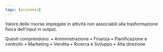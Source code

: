 ```yaml
---
tags: [economia]
---
```

Valore delle risorse impiegate in attività non associabili alla trasformazione fisica dell'input in output.

Questi comprendono:
	• Amministrazione
	• Finanza
	• Pianificazione e controllo
	• Marketing
	• Vendita
	• Ricerca e Sviluppo
	• Alta direzione